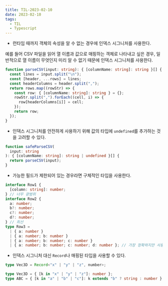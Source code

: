 ```yaml
---
title: TIL-2023-02-10
date: 2023-02-10
tags:
  - TIL
  - Typescript
---
```


- 런타임 때까지 객체의 속성을 알 수 없는 경우에 인덱스 시그니처를 사용한다.

예를 들어 CSV 파일을 읽어 열 이름과 값으로 매핑하는 객체로 나타내고 싶은 경우, 일반적으로 열 이름이 무엇인지 미리 알 수 없기 때문에 인덱스 시그니처를 사용한다.

```ts
function parseCSV(input: string): { [columnName: string]: string }[] {
  const lines = input.split("\n");
  const [header, ...rows] = lines;
  const headerColumns = header.split(",");
  return rows.map((rowStr) => {
    const row: { [columnName: string]: string } = {};
    rowStr.split(",").forEach((cell, i) => {
      row[headerColumns[i]] = cell;
    });
    return row;
  });
}
```

- 인덱스 시그니처를 안전하게 사용하기 위해 값의 타입에 `undefined`를 추가하는 것을 고려할 수 있다.

```ts
function safeParseCSV(
  input: string
): { [columnName: string]: string | undefined }[] {
  return parseCSV(input);
}
```

- 가능한 필드가 제한되어 있는 경우라면 구체적인 타입을 사용한다.

```ts
interface Row1 {
  [column: string]: number;
} // 너무 광범위
interface Row2 {
  a: number;
  b?: number;
  c?: number;
  d?: number;
} // 최선
type Row3 =
  | { a: number }
  | { a: number; b: number }
  | { a: number; b: number; c: number }
  | { a: number; b: number; c: number; d: number }; // 가장 정확하지만 사용하기가 번거로움
```

- 인덱스 시그니처 대신 `Record`나 매핑된 타입을 사용할 수 있다.

```ts
type Vec3D = Record<"x" | "y" | "z", number>;
```

```ts
type Vec3D = { [k in "x" | "y" | "z"]: number };
type ABC = { [k in "a" | "b" | "c"]: k extends "b" ? string : number };
```
